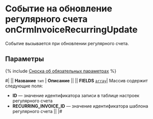 # Событие на обновление регулярного счета onCrmInvoiceRecurringUpdate

Событие вызывается при обновлении регулярного счета.

## Параметры

{% include [Сноска об обязательных параметрах](../../../../../_includes/required.md) %}

#|
|| **Название**
`тип` | **Описание** ||
|| **FIELDS** 
[`array`](../../../../data-types.md)| Массив содержит следующие поля:
- **ID** — значение идентификатора записи в таблице настроек регулярного счета
- **RECURRING_INVOICE_ID** — значение идентификатора шаблона регулярного счета ||
|#